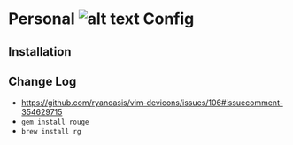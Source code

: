 # Personal ![alt text](https://neovim.io/images/logo@2x.png "NeoVim") Config

## Installation



## Change Log
- https://github.com/ryanoasis/vim-devicons/issues/106#issuecomment-354629715
- ```gem install rouge```
- ```brew install rg```
